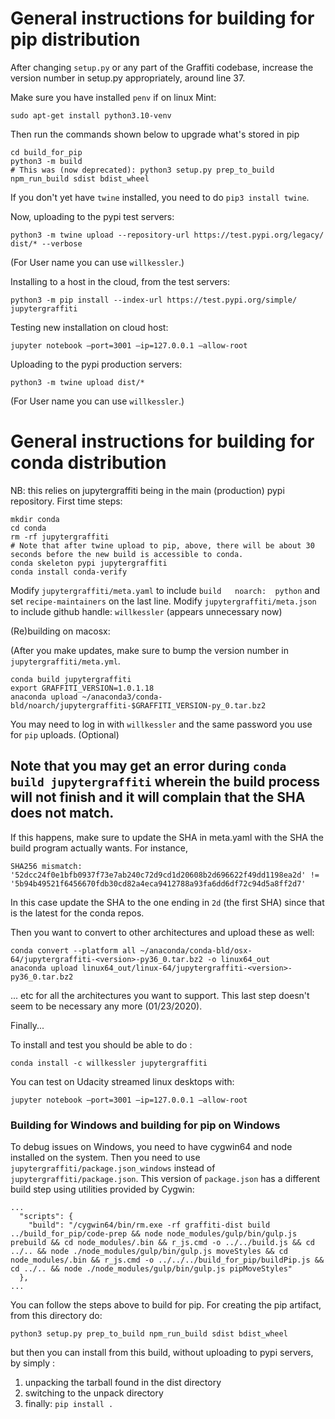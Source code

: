 # General instructions for building for pip distribution

After changing `setup.py` or any part of the Graffiti codebase, increase the version number in setup.py appropriately, around line 37.

Make sure you have installed `penv` if on linux Mint:

``` shell
sudo apt-get install python3.10-venv
```

Then run the commands shown below to upgrade what's stored in pip


``` shell
cd build_for_pip
python3 -m build
# This was (now deprecated): python3 setup.py prep_to_build npm_run_build sdist bdist_wheel
```

If you don't yet have `twine` installed, you need to do `pip3 install twine`.

Now, uploading to the pypi test servers:

``` shell
python3 -m twine upload --repository-url https://test.pypi.org/legacy/ dist/* --verbose
```

(For User name you can use `willkessler`.)

Installing to a host in the cloud, from the test servers:
``` shell
python3 -m pip install --index-url https://test.pypi.org/simple/ jupytergraffiti
```

Testing new installation on cloud host:

``` shell
jupyter notebook —port=3001 —ip=127.0.0.1 —allow-root
```

Uploading to the pypi production servers:

``` shell
python3 -m twine upload dist/*
```

(For User name you can use `willkessler`.)

# General instructions for building for conda distribution


NB: this relies on jupytergraffiti being in the main (production) pypi repository.
First time steps:

```
mkdir conda
cd conda
rm -rf jupytergraffiti
# Note that after twine upload to pip, above, there will be about 30 seconds before the new build is accessible to conda.
conda skeleton pypi jupytergraffiti
conda install conda-verify
```

Modify `jupytergraffiti/meta.yaml` to include `build   noarch:  python` and set `recipe-maintainers` on the last line.
Modify `jupytergraffiti/meta.json` to include github handle: `willkessler`  (appears unnecessary now)


(Re)building on macosx:

(After you make updates, make sure to bump the version number in `jupytergraffiti/meta.yml`.

```
conda build jupytergraffiti
export GRAFFITI_VERSION=1.0.1.18
anaconda upload ~/anaconda3/conda-bld/noarch/jupytergraffiti-$GRAFFITI_VERSION-py_0.tar.bz2
```

You may need to log in with `willkessler` and the same password you use for `pip` uploads.
(Optional)

## Note that you may get an error during `conda build jupytergraffiti` wherein the build process will not finish and it will complain that the SHA does not match.
If this happens, make sure to update the SHA in meta.yaml with the SHA the build program actually wants.  For instance,

``` 
SHA256 mismatch: '52dcc24f0e1bfb0937f73e7ab240c72d9cd1d20608b2d696622f49dd1198ea2d' != '5b94b49521f6456670fdb30cd82a4eca9412788a93fa6dd6df72c94d5a8ff2d7'

```

In this case update the SHA to the one ending in `2d` (the first SHA) since that is the latest for the conda repos.

Then you want to convert to other architectures and upload these as well:

```
conda convert --platform all ~/anaconda/conda-bld/osx-64/jupytergraffiti-<version>-py36_0.tar.bz2 -o linux64_out
anaconda upload linux64_out/linux-64/jupytergraffiti-<version>-py36_0.tar.bz2
```
... etc for all the architectures you want to support. This last step doesn't seem to be necessary any more (01/23/2020).


Finally...

To install and test you should be able to do :

```
conda install -c willkessler jupytergraffiti
```

You can test on Udacity streamed linux desktops with:

```
jupyter notebook —port=3001 —ip=127.0.0.1 —allow-root
```

### Building for Windows and building for pip on Windows

To debug issues on Windows, you need to have cygwin64 and node installed on the system. Then you need to use `jupytergraffiti/package.json_windows` instead of `jupytergraffiti/package.json`. This version of `package.json` has a different build step using utilities provided by Cygwin:

```
...
  "scripts": {
    "build": "/cygwin64/bin/rm.exe -rf graffiti-dist build ../build_for_pip/code-prep && node node_modules/gulp/bin/gulp.js prebuild && cd node_modules/.bin && r_js.cmd -o ../../build.js && cd ../.. && node ./node_modules/gulp/bin/gulp.js moveStyles && cd node_modules/.bin && r_js.cmd -o ../../../build_for_pip/buildPip.js && cd ../.. && node ./node_modules/gulp/bin/gulp.js pipMoveStyles"
  },
...
```

You can follow the steps above to build for pip. For creating the pip artifact, from this directory do:

```
python3 setup.py prep_to_build npm_run_build sdist bdist_wheel
```

but then you can install from this build, without uploading to pypi servers, by simply :

1. unpacking the tarball found in the dist directory
1. switching to the unpack directory
1. finally: `pip install .`


